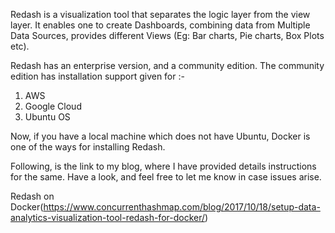 Redash is a visualization tool that separates the logic layer from the view layer. It enables one to create Dashboards, combining data from Multiple Data Sources, provides different Views (Eg: Bar charts, Pie charts, Box Plots etc). 

Redash has an enterprise version, and a community edition. The community edition has installation support given for :-
1. AWS 
2. Google Cloud
3. Ubuntu OS

Now, if you have a local machine which does not have Ubuntu, Docker is one of the ways for installing Redash.

Following, is the link to my blog, where I have provided details instructions for the same. Have a look, and feel free to let me know in case issues arise.

Redash on Docker(https://www.concurrenthashmap.com/blog/2017/10/18/setup-data-analytics-visualization-tool-redash-for-docker/)
